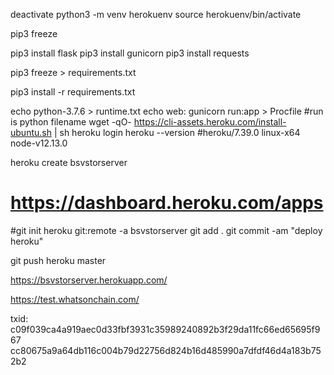

deactivate
python3 -m venv herokuenv
source herokuenv/bin/activate

pip3 freeze

pip3 install flask
pip3 install gunicorn
pip3 install requests

pip3 freeze > requirements.txt

pip3 install -r requirements.txt


echo python-3.7.6 > runtime.txt
echo web: gunicorn run:app > Procfile  #run is python filename
wget -qO- https://cli-assets.heroku.com/install-ubuntu.sh | sh
heroku login
heroku --version
#heroku/7.39.0 linux-x64 node-v12.13.0

heroku create bsvstorserver
# https://dashboard.heroku.com/apps

#git init
heroku git:remote -a bsvstorserver
git add .
git commit -am "deploy heroku"

git push heroku master

https://bsvstorserver.herokuapp.com/

https://test.whatsonchain.com/

txid:
c09f039ca4a919aec0d33fbf3931c35989240892b3f29da11fc66ed65695f967
cc80675a9a64db116c004b79d22756d824b16d485990a7dfdf46d4a183b752b2